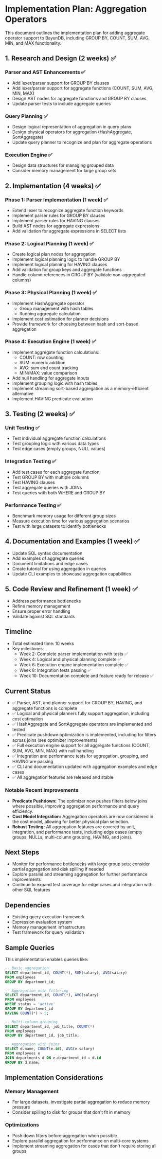 # Implementation Plan: Aggregation Operators

This document outlines the implementation plan for adding aggregate operator support to BayunDB, including GROUP BY, COUNT, SUM, AVG, MIN, and MAX functionality.

## 1. Research and Design (2 weeks) ✅

### Parser and AST Enhancements ✅
- Add lexer/parser support for GROUP BY clauses
- Add lexer/parser support for aggregate functions (COUNT, SUM, AVG, MIN, MAX)
- Design AST nodes for aggregate functions and GROUP BY clauses
- Update parser tests to include aggregate queries

### Query Planning ✅
- Design logical representation of aggregation in query plans
- Design physical operators for aggregation (HashAggregate, SortAggregate)
- Update query planner to recognize and plan for aggregate operations

### Execution Engine ✅
- Design data structures for managing grouped data
- Consider memory management for large group sets

## 2. Implementation (4 weeks) ✅

### Phase 1: Parser Implementation (1 week) ✅
- Extend lexer to recognize aggregate function keywords
- Implement parser rules for GROUP BY clauses
- Implement parser rules for HAVING clauses
- Build AST nodes for aggregate expressions
- Add validation for aggregate expressions in SELECT lists

### Phase 2: Logical Planning (1 week) ✅
- Create logical plan nodes for aggregation
- Implement logical planning logic to handle GROUP BY
- Implement logical planning for HAVING clauses
- Add validation for group keys and aggregate functions
- Handle column references in GROUP BY (validate non-aggregated columns)

### Phase 3: Physical Planning (1 week) ✅
- Implement HashAggregate operator
  - Group management with hash tables
  - Running aggregate calculation
- Implement cost estimation for planner decisions
- Provide framework for choosing between hash and sort-based aggregation

### Phase 4: Execution Engine (1 week) ✅
- Implement aggregate function calculations:
  - COUNT: row counting
  - SUM: numeric addition
  - AVG: sum and count tracking
  - MIN/MAX: value comparison
- Add null handling for aggregate inputs
- Implement grouping logic with hash tables
- Implement streaming sort-based aggregation as a memory-efficient alternative
- Implement HAVING predicate evaluation

## 3. Testing (2 weeks) ✅

### Unit Testing ✅
- Test individual aggregate function calculations
- Test grouping logic with various data types
- Test edge cases (empty groups, NULL values)

### Integration Testing ✅
- Add test cases for each aggregate function
- Test GROUP BY with multiple columns
- Test HAVING clauses
- Test aggregate queries with JOINs
- Test queries with both WHERE and GROUP BY

### Performance Testing ✅
- Benchmark memory usage for different group sizes
- Measure execution time for various aggregation scenarios
- Test with large datasets to identify bottlenecks

## 4. Documentation and Examples (1 week) ✅

- Update SQL syntax documentation
- Add examples of aggregate queries
- Document limitations and edge cases
- Create tutorial for using aggregation in queries
- Update CLI examples to showcase aggregation capabilities

## 5. Code Review and Refinement (1 week) ✅

- Address performance bottlenecks
- Refine memory management
- Ensure proper error handling
- Validate against SQL standards

## Timeline

- Total estimated time: 10 weeks
- Key milestones:
  - Week 2: Complete parser implementation with tests ✅
  - Week 4: Logical and physical planning complete ✅
  - Week 6: Execution engine implementation complete ✅
  - Week 8: Integration tests passing ✅
  - Week 10: Documentation complete and feature ready for release ✅

## Current Status

- ✅ Parser, AST, and planner support for GROUP BY, HAVING, and aggregate functions is complete
- ✅ Logical and physical planners fully support aggregation, including cost estimation
- ✅ HashAggregate and SortAggregate operators are implemented and tested
- ✅ Predicate pushdown optimization is implemented, including for filters across joins (see optimizer improvements)
- ✅ Full execution engine support for all aggregate functions (COUNT, SUM, AVG, MIN, MAX) with null handling
- ✅ Integration and performance tests for aggregation, grouping, and HAVING are passing
- ✅ CLI and documentation updated with aggregation examples and edge cases
- ✅ All aggregation features are released and stable

### Notable Recent Improvements

- **Predicate Pushdown:** The optimizer now pushes filters below joins where possible, improving aggregation performance and query efficiency.
- **Cost Model Integration:** Aggregation operators are now considered in the cost model, allowing for better physical plan selection.
- **Robust Testing:** All aggregation features are covered by unit, integration, and performance tests, including edge cases (empty groups, NULLs, multi-column grouping, HAVING, and joins).

## Next Steps

- Monitor for performance bottlenecks with large group sets; consider partial aggregation and disk spilling if needed
- Explore parallel and streaming aggregation for further performance improvements
- Continue to expand test coverage for edge cases and integration with other SQL features

## Dependencies

- Existing query execution framework
- Expression evaluation system
- Memory management infrastructure
- Test framework for query validation

## Sample Queries

This implementation enables queries like:

```sql
-- Basic aggregation
SELECT department_id, COUNT(*), SUM(salary), AVG(salary)
FROM employees
GROUP BY department_id;

-- Aggregation with filtering
SELECT department_id, COUNT(*), AVG(salary)
FROM employees
WHERE status = 'active'
GROUP BY department_id
HAVING COUNT(*) > 5;

-- Multi-column grouping
SELECT department_id, job_title, COUNT(*)
FROM employees
GROUP BY department_id, job_title;

-- Aggregation with joins
SELECT d.name, COUNT(e.id), AVG(e.salary)
FROM employees e
JOIN departments d ON e.department_id = d.id
GROUP BY d.name;
```

## Implementation Considerations

### Memory Management
- For large datasets, investigate partial aggregation to reduce memory pressure
- Consider spilling to disk for groups that don't fit in memory

### Optimizations
- Push down filters before aggregation when possible
- Explore parallel aggregation for performance on multi-core systems
- Implement streaming aggregation for cases that don't require storing all groups 